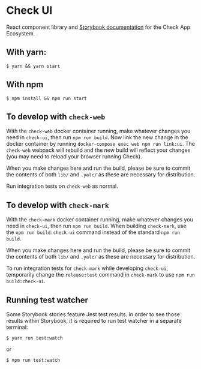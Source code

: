 # Check UI

React component library and [Storybook documentation](https://meedan.github.io/check-ui/) for the Check App Ecosystem.

## With yarn:

```
$ yarn && yarn start
```

## With npm

```
$ npm install && npm run start
```

## To develop with `check-web`

With the `check-web` docker container running, make whatever changes you need in `check-ui`, then run `npm run build`. Now link the new change in the docker container by running `docker-compose exec web npm run link:ui`. The `check-web` webpack will rebuild and the new build will reflect your changes (you may need to reload your browser running Check).

When you make changes here and run the build, please be sure to commit the contents of both `lib/` and `.yalc/` as these are necessary for distribution.

Run integration tests on `check-web` as normal.

## To develop with `check-mark`

With the `check-mark` docker container running, make whatever changes you need in `check-ui`, then run `npm run build`. When building `check-mark`, use the `npm run build:check-ui` command instead of the standard `npm run build`.

When you make changes here and run the build, please be sure to commit the contents of both `lib/` and `.yalc/` as these are necessary for distribution.

To run integration tests for `check-mark` while developing `check-ui`, temporarily change the `release:test` command in `check-mark` to use `npm run build:check-ui`.

## Running test watcher

Some Storybook stories feature Jest test results. In order to see those results within Storybook, it is required to run test watcher in a separate terminal:

```
$ yarn run test:watch
```

or 

```
$ npm run test:watch
```
